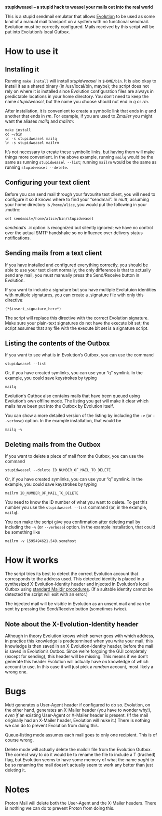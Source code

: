 **stupidweasel – a stupid hack to weasel your mails out into the real world**

This is a stupid sendmail emulator that allows [Evolution](https://wiki.gnome.org/Apps/Evolution)
to be used as some kind of a manual mail transport on a system with no functional sendmail.
Evolution must be correctly configured.
Mails received by this script will be put into Evolution’s local Outbox.

How to use it
=============

Installing it
-------

Running `make install` will install _stupidweasel_ in `$HOME/bin`.
It is also okay to install it as a shared binary (in /usr/local/bin, maybe);
the script does not rely on where it is installed since Evolution configuration files
are always in predictable locations in your home directory.
You don’t need to keep the name _stupidweasel_,
but the name you choose should not end in _q_ or _rm_.

After installation, it is convenient to create a symbolic link that ends in _q_
and another that ends in _rm_.
For example, if you are used to _Zmailer_ you might want the aliases _mailq_ and _mailrm_:

    make install
    cd ~/bin
    ln -s stupidweasel mailq
    ln -s stupidweasel mailrm

It’s not necessary to create these symbolic links, but having them will make things more convenient.
In the above example, running `mailq` would be the same as running `stupidweasel --list`;
running `mailrm` would be the same as running `stupidweasel --delete`.


Configuring your text client
----------------------------

Before you can send mail through your favourite text client,
you will need to configure it so it knows where to find your “sendmail”.
In _mutt_, assuming your home directory is `/home/alice`, you would put the following in your .muttrc:

    set sendmail=/home/alice/bin/stupidweasel

_sendmail_’s `-N` option is recognized but silently ignored;
we have no control over the actual SMTP handshake so no influence over delivery status notifications.


Sending mails from a text client
-------

If you have installed and configured everything correctly, you should be able to use your text client normally;
the only difference is that to actually send any mail,
you must manually press the Send/Receive button in Evolution.

If you want to include a signature but you have multiple Evolutuion identities with multiple signatures,
you can create a .signature file with only this directive:

    (*$insert_signature_here*)

The script will replace this directive with the correct Evolution signature.
Make sure your plain-text signatures do not have the execute bit set;
the script assumes that any file with the execute bit set is a signature script.


Listing the contents of the Outbox
-------------------

If you want to see what is in Evolution’s Outbox,
you can use the command

    stupidweasel --list

Or, if you have created symlinks, you can use your “q” symlink. In the example, you could save keystrokes by typing

    mailq

Evolution’s Outbox also contains mails that have been queued using Evolution’s own offline mode.
The listing you get will make it clear which mails have been put into the Outbox by Evolution itself.

You can show a more detailed version of the listing by including the `-v` (or `--verbose`) option.
In the example installation, that would be

    mailq -v


Deleting mails from the Outbox
-------------------

If you want to delete a piece of mail from the Outbox,
you can use the command

    stupidweasel --delete ID_NUMBER_OF_MAIL_TO_DELETE

Or, if you have created symlinks, you can use your “q” symlink. In the example, you could save keystrokes by typing

    mailrm ID_NUMBER_OF_MAIL_TO_DELETE

You need to know the ID number of what you want to delete.
To get this number you use the `stupidweasel --list` command (or, in the example, `mailq`).

You can make the script give you confirmation after deleting mail by including the `-v` (or `--verbose`) option.
In the example installation, that could be something like

    mailrm -v 1595494621.549.somehost


How it works
============

The script tries its best to detect the correct Evolution account that corresponds to the address used.
This detected identity is placed in a synthesized X-Evolution-Identity header and injected in Evolution’s local Outbox
using [standard Maildir procedures](https://cr.yp.to/proto/maildir.html).
(If a suitable identity cannot be detected the script will exit with an error.)

The injected mail will be visible in Evolution as an unsent mail and can be sent by pressing the Send/Receive button
(sometimes twice).

Note about the X-Evolution-Identity header
----
Although in theory Evolution knows which server goes with which address,
in practice this knowledge is predetermined when you write your mail;
this knowledge is then
saved in an X-Evolution-Identity header,
before the mail is saved in Evolution’s Outbox.
Since we’re forgoing the GUI completely (except for sending),
this header will be missing.
This means
if we don’t generate this header Evolution will actually have *no* knowledge of which account to use.
In this case it will just pick a *random* account,
most likely a wrong one.


Bugs
====

Mutt generates a User-Agent header if configured to do so.
Evolution, on the other hand, generates an X-Mailer header (you have to wonder why!),
*even if* an existing User-Agent or X-Mailer header is present.
(If the mail originally had an X-Mailer header, Evolution will nuke it.)
There is nothing we can do to prevent Evolution from doing this.

Queue-listing mode assumes each mail goes to only one recipient.
This is of course wrong.

Delete mode will actually delete the maildir file from the Evolution Outbox.
The correct way to do it would be to rename the file to include a T (trashed) flag,
but Evolution seems to have some memory of what the name *ought* to be
so renaming the mail doesn’t actually seem to work any better than just deleting it.


Notes
=====

Proton Mail will delete both the User-Agent and the X-Mailer headers.
There is nothing we can do to prevent Proton from doing this.
